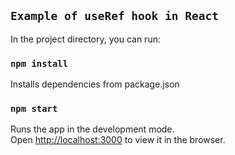## `Example of useRef hook in React`



In the project directory, you can run:

### `npm install`

Installs dependencies from package.json

### `npm start`

Runs the app in the development mode.\
Open [http://localhost:3000](http://localhost:3000) to view it in the browser.

